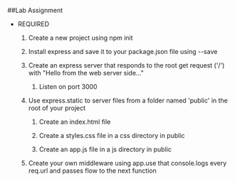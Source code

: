 ##Lab Assignment

- REQUIRED

    1. Create a new project using npm init

    2. Install express and save it to your package.json file using --save

    3. Create an express server that responds to the root get request ('/') with "Hello from the web server side..."

       1. Listen on port 3000

    4. Use express.static to server files from a folder named 'public' in the root of your project

        1. Create an index.html file

        2. Create a styles.css file in a css directory in public

        3. Create an app.js file in a js directory in public

    5. Create your own middleware using app.use that console.logs every req.url and passes flow to the next function

<!-- - ADVANCED (ONLY AFTER HELPING OTHERS!!!)

    1. Add Bootstrap to your index.html

    2. Create a form that posts to a route on your express server (Video#1-9:20)

    3. Write the values from the form post to a json file on your server

        1. Remember to set the action of the form to your route

        2. Change the method of the form to POST

    4. Create a route /formsubmissions that reads the file and responds with the results -->